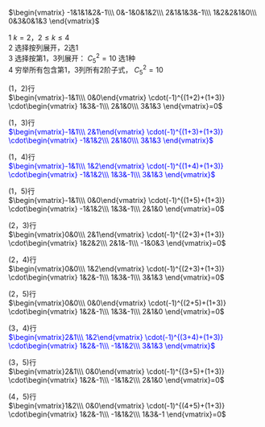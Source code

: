  $\begin{vmatrix}  
-1&1&1&2&-1\\\   
0&-1&0&1&2\\\   
2&1&1&3&-1\\\   
1&2&2&1&0\\\   
0&3&0&1&3  
\end{vmatrix}$   
  
1  $k=2，2\le k\le4$   
2 选择按列展开，2选1  
3 选择按第1，3列展开： $C_5^2=10$ 选1种  
4 穷举所有包含第1，3列所有2阶子式， $C_5^2=10$   
  
(1，2)行  
 $\begin{vmatrix}-1&1\\\ 0&0\end{vmatrix}  
\cdot(-1)^{(1+2)+(1+3)}  
\cdot\begin{vmatrix}  
1&3&-1\\\   
2&1&0\\\   
3&1&3  
\end{vmatrix}=0$   
  
(1，3)行<font color=blue>  
 $\begin{vmatrix}-1&1\\\ 2&1\end{vmatrix}  
\cdot(-1)^{(1+3)+(1+3)}  
\cdot\begin{vmatrix}  
-1&1&2\\\   
2&1&0\\\   
3&1&3  
\end{vmatrix}$ </font>  
  
(1，4)行<font color=blue>  
 $\begin{vmatrix}-1&1\\\ 1&2\end{vmatrix}  
\cdot(-1)^{(1+4)+(1+3)}  
\cdot\begin{vmatrix}  
-1&1&2\\\   
1&3&-1\\\   
3&1&3  
\end{vmatrix}$ </font>  
  
(1，5)行  
 $\begin{vmatrix}-1&1\\\ 0&0\end{vmatrix}  
\cdot(-1)^{(1+5)+(1+3)}  
\cdot\begin{vmatrix}  
-1&1&2\\\   
1&3&-1\\\   
2&1&0  
\end{vmatrix}=0$   
  
(2，3)行  
 $\begin{vmatrix}0&0\\\ 2&1\end{vmatrix}  
\cdot(-1)^{(2+3)+(1+3)}  
\cdot\begin{vmatrix}  
1&2&2\\\   
2&1&-1\\\   
-1&0&3  
\end{vmatrix}=0$   
  
(2，4)行  
 $\begin{vmatrix}0&0\\\ 1&2\end{vmatrix}  
\cdot(-1)^{(2+3)+(1+3)}  
\cdot\begin{vmatrix}  
1&2&-1\\\   
1&3&-1\\\   
3&1&3  
\end{vmatrix}=0$   
  
(2，5)行  
 $\begin{vmatrix}0&0\\\ 0&0\end{vmatrix}  
\cdot(-1)^{(2+5)+(1+3)}  
\cdot\begin{vmatrix}  
1&2&-1\\\   
1&3&-1\\\   
2&1&0  
\end{vmatrix}=0$   
  
(3，4)行<font color=blue>  
 $\begin{vmatrix}2&1\\\ 1&2\end{vmatrix}  
\cdot(-1)^{(3+4)+(1+3)}  
\cdot\begin{vmatrix}  
1&2&-1\\\   
-1&1&2\\\   
3&1&3  
\end{vmatrix}$ </font>  
  
(3，5)行  
 $\begin{vmatrix}2&1\\\ 0&0\end{vmatrix}  
\cdot(-1)^{(3+5)+(1+3)}  
\cdot\begin{vmatrix}  
1&2&-1\\\   
-1&1&2\\\   
2&1&0  
\end{vmatrix}=0$   
  
(4，5)行  
 $\begin{vmatrix}1&2\\\ 0&0\end{vmatrix}  
\cdot(-1)^{(4+5)+(1+3)}  
\cdot\begin{vmatrix}  
1&2&-1\\\   
-1&1&2\\\   
1&3&-1  
\end{vmatrix}=0$   
